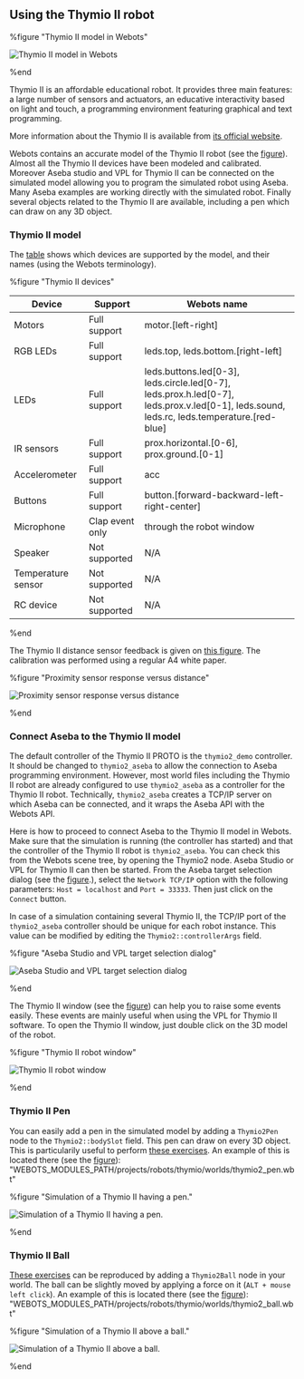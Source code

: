 ## Using the Thymio II robot

%figure "Thymio II model in Webots"

![Thymio II model in Webots](png/thymio2.png)

%end

Thymio II is an affordable educational robot. It provides three main features: a
large number of sensors and actuators, an educative interactivity based on light
and touch, a programming environment featuring graphical and text programming.

More information about the Thymio II is available from [its official
website](https://aseba.wikidot.com/en:thymio).

Webots contains an accurate model of the Thymio II robot (see the
[figure](#thymio-ii-model-in-webots)). Almost all the Thymio II devices have
been modeled and calibrated. Moreover Aseba studio and VPL for Thymio II can be
connected on the simulated model allowing you to program the simulated robot
using Aseba. Many Aseba examples are working directly with the simulated robot.
Finally several objects related to the Thymio II are available, including a pen
which can draw on any 3D object.

### Thymio II model

The [table](#thymio-ii-devices) shows which devices are supported by the model,
and their names (using the Webots terminology).

%figure "Thymio II devices"

| Device             | Support         | Webots name                                                                                                                               |
| ------------------ | --------------- | ----------------------------------------------------------------------------------------------------------------------------------------- |
| Motors             | Full support    | motor.[left-right]                                                                                                                        |
| RGB LEDs           | Full support    | leds.top, leds.bottom.[right-left]                                                                                                        |
| LEDs               | Full support    | leds.buttons.led[0-3], leds.circle.led[0-7], leds.prox.h.led[0-7], leds.prox.v.led[0-1], leds.sound, leds.rc, leds.temperature.[red-blue] |
| IR sensors         | Full support    | prox.horizontal.[0-6], prox.ground.[0-1]                                                                                                  |
| Accelerometer      | Full support    | acc                                                                                                                                       |
| Buttons            | Full support    | button.[forward-backward-left-right-center]                                                                                               |
| Microphone         | Clap event only | through the robot window                                                                                                                  |
| Speaker            | Not supported   | N/A                                                                                                                                       |
| Temperature sensor | Not supported   | N/A                                                                                                                                       |
| RC device          | Not supported   | N/A                                                                                                                                       |

%end

The Thymio II distance sensor feedback is given on [this
figure](#proximity-sensor-response-versus-distance). The calibration was
performed using a regular A4 white paper.

%figure "Proximity sensor response versus distance"

![Proximity sensor response versus distance](png/thymio2_horizontal_prox_feedback.png)

%end

### Connect Aseba to the Thymio II model

The default controller of the Thymio II PROTO is the `thymio2_demo` controller.
It should be changed to `thymio2_aseba` to allow the connection to Aseba
programming environment. However, most world files including the Thymio II robot
are already configured to use `thymio2_aseba` as a controller for the Thymio II
robot. Technically, `thymio2_aseba` creates a TCP/IP server on which Aseba can
be connected, and it wraps the Aseba API with the Webots API.

Here is how to proceed to connect Aseba to the Thymio II model in Webots. Make
sure that the simulation is running (the controller has started) and that the
controller of the Thymio II robot is `thymio2_aseba`. You can check this from
the Webots scene tree, by opening the Thymio2 node. Aseba Studio or VPL for
Thymio II can then be started. From the Aseba target selection dialog (see the
[figure](#aseba-studio-and-vpl-target-selection-dialog).), select the `Network
TCP/IP` option with the following parameters: `Host = localhost` and `Port =
33333`. Then just click on the `Connect` button.

In case of a simulation containing several Thymio II, the TCP/IP port of the
`thymio2_aseba` controller should be unique for each robot instance. This value
can be modified by editing the `Thymio2::controllerArgs` field.

%figure "Aseba Studio and VPL target selection dialog"

![Aseba Studio and VPL target selection dialog](png/thymio2_aseba_target_selection.png)

%end

The Thymio II window (see the [figure](#thymio-ii-robot-window)) can help you to
raise some events easily. These events are mainly useful when using the VPL for
Thymio II software. To open the Thymio II window, just double click on the 3D
model of the robot.

%figure "Thymio II robot window"

![Thymio II robot window](png/thymio2_window.png)

%end

### Thymio II Pen

You can easily add a pen in the simulated model by adding a `Thymio2Pen` node to
the `Thymio2::bodySlot` field. This pen can draw on every 3D object. This is
particularily useful to perform [these
exercises](https://aseba.wikidot.com/en:thymiodrawing). An example of this is
located there (see the [figure](#simulation-of-a-thymio-ii-having-a-pen)):
"WEBOTS\_MODULES\_PATH/projects/robots/thymio/worlds/thymio2\_pen.wbt"

%figure "Simulation of a Thymio II having a pen."

![Simulation of a Thymio II having a pen.](png/thymio2_pen.png)

%end

### Thymio II Ball

[These exercises](https://aseba.wikidot.com/en:thymioballeinverse) can be
reproduced by adding a `Thymio2Ball` node in your world. The ball can be
slightly moved by applying a force on it (`ALT + mouse left click`). An example
of this is located there (see the
[figure](#simulation-of-a-thymio-ii-above-a-ball)):
"WEBOTS\_MODULES\_PATH/projects/robots/thymio/worlds/thymio2\_ball.wbt"

%figure "Simulation of a Thymio II above a ball."

![Simulation of a Thymio II above a ball.](png/thymio2_ball.png)

%end

